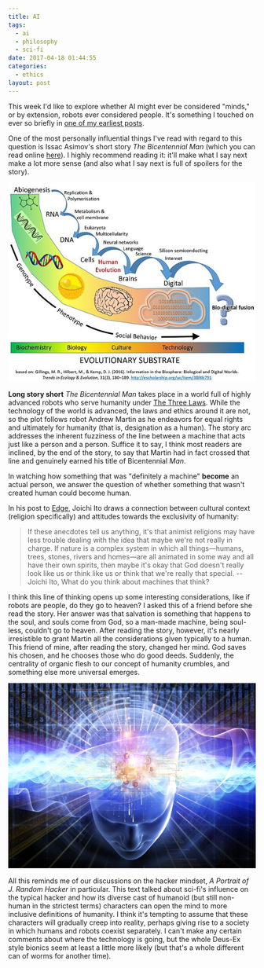 ```yaml
---
title: AI
tags:
  - ai
  - philosophy
  - sci-fi
date: 2017-04-18 01:44:55
categories:
  - ethics
layout: post
---
```



This week I'd like to explore whether AI might ever be considered "minds," or by extension, robots ever considered people. It's something I touched on ever so briefly in [one of my earliest posts](https://blog.wbadart.info/2017/01/24/Maker-Builder-Hacker).

One of the most personally influential things I've read with regard to this question is Issac Asimov's short story *The Bicentennial Man* (which you can read online [here](http://r.duckduckgo.com/l/?kh=-1&uddg=http%3A%2F%2Fplaypen.meraka.csir.co.za%2F~acdc%2Feducation%2FDr_Anvind_Gupa%2FLearners_Library_7_March_2007%2FResources%2Fbooks%2Fasimov%2520ebook.pdf)). I highly recommend reading it: it'll make what I say next make a lot more sense (and also what I say next is full of spoilers for the story).

![](/assets/images/singularity.jpg)

<!-- MORE -->

**Long story short** *The Bicentennial Man* takes place in a world full of highly advanced robots who serve humanity under [The Three Laws](https://en.wikipedia.org/wiki/Three_Laws_of_Robotics). While the technology of the world is advanced, the laws and ethics around it are not, so the plot follows robot Andrew Martin as he endeavors for equal rights and ultimately for humanity (that is, designation as a human). The story arc addresses the inherent fuzziness of the line between a machine that acts just like a person and a person. Suffice it to say, I think most readers are inclined, by the end of the story, to say that Martin had in fact crossed that line and genuinely earned his title of Bicentennial *Man*.

In watching how something that was "definitely a machine" **become** an actual person, we answer the question of whether something that wasn't created human could become human.

In his post to [Edge](https://www.edge.com), Joichi Ito draws a connection between cultural context (religion specifically) and attitudes towards the exclusivity of humanity:

> If these anecdotes tell us anything, it's that animist religions may have less trouble dealing with the idea that maybe we're not really in charge. If nature is a complex system in which all things—humans, trees, stones, rivers and homes—are all animated in some way and all have their own spirits, then maybe it's okay that God doesn't really look like us or think like us or think that we're really that special.
> -- Joichi Ito, What do you think about machines that think?

I think this line of thinking opens up some interesting considerations, like if robots are people, do they go to heaven? I asked this of a friend before she read the story. Her answer was that salvation is something that happens to the soul, and souls come from God, so a man-made machine, being soul-less, couldn't go to heaven. After reading the story, however, it's nearly irresistible to grant Martin all the considerations given typically to a human. This friend of mine, after reading the story, changed her mind. God saves his chosen, and he chooses those who do good deeds. Suddenly, the centrality of organic flesh to our concept of humanity crumbles, and something else more universal emerges.

![](/assets/images/mind.jpg)

All this reminds me of our discussions on the hacker mindset, *A Portrait of J. Random Hacker* in particular. This text talked about sci-fi's influence on the typical hacker and how its diverse cast of humanoid (but still non-human in the strictest terms) characters can open the mind to more inclusive definitions of humanity. I think it's tempting to assume that these characters will gradually creep into reality, perhaps giving rise to a society in which humans and robots coexist separately. I can't make any certain comments about where the technology is going, but the whole Deus-Ex style bionics seem at least a little more likely (but that's a whole different can of worms for another time).

